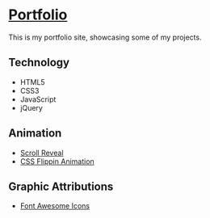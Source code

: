 <h1><a href="https://rohinieravi.github.io/Portfolio/">Portfolio</a></h1>
<p>This is my portfolio site, showcasing some of my projects.</p>

<h2>Technology</h2>
<ul>
  <li>HTML5</li>
  <li>CSS3</li>
  <li>JavaScript</li>
  <li>jQuery</li>
</ul>

<h2>Animation</h2>
<ul>
  <li><a href="https://github.com/jlmakes/scrollreveal">Scroll Reveal</a></li>
  <li><a href="https://davidwalsh.name/css-flip">CSS Flippin Animation</a></li>
</ul>

<h2>Graphic Attributions</h2>
<ul>
  <li><a href="http://fontawesome.io/icons/">Font Awesome Icons</a></li>
</ul>
